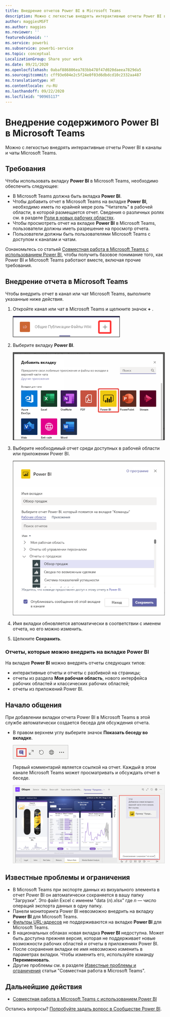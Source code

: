 ```yaml
---
title: Внедрение отчетов Power BI в Microsoft Teams
description: Можно с легкостью внедрять интерактивные отчеты Power BI в каналы и чаты Microsoft Teams. .
author: maggiesMSFT
ms.author: maggies
ms.reviewer: ''
featuredvideoid: ''
ms.service: powerbi
ms.subservice: powerbi-service
ms.topic: conceptual
LocalizationGroup: Share your work
ms.date: 09/21/2020
ms.openlocfilehash: 0abaf886806ea783bb478f47d020daeea7829da5
ms.sourcegitcommit: cff93e604e2c5f24e0f03d6dbdcd10c2332aa487
ms.translationtype: HT
ms.contentlocale: ru-RU
ms.lasthandoff: 09/22/2020
ms.locfileid: "90965117"
---
```

# <a name="embed-power-bi-content-in-microsoft-teams"></a>Внедрение содержимого Power BI в Microsoft Teams

Можно с легкостью внедрять интерактивные отчеты Power BI в каналы и чаты Microsoft Teams. 

## <a name="requirements"></a>Требования

Чтобы использовать вкладку **Power BI** в Microsoft Teams, необходимо обеспечить следующее:

- В Microsoft Teams должна быть вкладка **Power BI**.
- Чтобы добавить отчет в Microsoft Teams на вкладке **Power BI**, необходимо иметь по крайней мере роль "Читатель" в рабочей области, в которой размещается отчет. Сведения о различных ролях см. в разделе [Роли в новых рабочих областях](service-new-workspaces.md#roles-in-the-new-workspaces).
- Чтобы просмотреть отчет на вкладке **Power BI** в Microsoft Teams, пользователи должны иметь разрешение на просмотр отчета.
- Пользователи должны быть пользователями Microsoft Teams с доступом к каналам и чатам.

Ознакомьтесь со статьей [Совместная работа в Microsoft Teams с использованием Power BI](service-embed-report-microsoft-teams.md), чтобы получить базовое понимание того, как Power BI и Microsoft Teams работают вместе, включая прочие требования.

## <a name="embed-a-report-in-microsoft-teams"></a>Внедрение отчета в Microsoft Teams

Чтобы внедрить отчет в канал или чат Microsoft Teams, выполните указанные ниже действия.

1. Откройте канал или чат в Microsoft Teams и щелкните значок **+** .

    ![Снимок экрана: добавление вкладки в канал или чат.](media/service-embed-report-microsoft-teams/service-embed-report-microsoft-teams-add.png)

1. Выберите вкладку **Power BI**.

    ![Снимок экрана: список вкладок Microsoft Teams с вкладкой Power BI.](media/service-embed-report-microsoft-teams/service-embed-report-microsoft-teams-tab.png)

1. Выберите необходимый отчет среди доступных в рабочей области или приложении Power BI.

    ![Снимок экрана: параметры вкладки Power BI для Microsoft Teams.](media/service-embed-report-microsoft-teams/service-embed-report-microsoft-teams-tab-settings.png)

1. Имя вкладки обновляется автоматически в соответствии с именем отчета, но его можно изменить.

1. Щелкните **Сохранить**.

### <a name="reports-you-can-embed-on-the-power-bi-tab"></a>Отчеты, которые можно внедрить на вкладке Power BI

На вкладке **Power BI** можно внедрять отчеты следующих типов:

- интерактивные отчеты и отчеты с разбивкой на страницы;
- отчеты из раздела **Моя рабочая область**, нового интерфейса рабочих областей и классических рабочих областей;
- отчеты из приложений Power BI.

## <a name="start-a-conversation"></a>Начало общения

При добавлении вкладки отчета Power BI в Microsoft Teams в этой службе автоматически создается беседа для обсуждения отчета.

- В правом верхнем углу выберите значок **Показать беседу во вкладке**.

    ![Снимок экрана: значок "Показать беседу во вкладке".](media/service-embed-report-microsoft-teams/power-bi-teams-conversation-icon.png)

    Первый комментарий является ссылкой на отчет. Каждый в этом канале Microsoft Teams может просматривать и обсуждать отчет в беседе.

    ![Снимок экрана: беседа во вкладке.](media/service-embed-report-microsoft-teams/power-bi-teams-conversation-tab.png)

## <a name="known-issues-and-limitations"></a>Известные проблемы и ограничения

- В Microsoft Teams при экспорте данных из визуального элемента в отчет Power BI он автоматически сохраняется в вашу папку "Загрузки". Это файл Excel с именем "data (*n*).xlsx" где *n* — число операций экспорта данных в одну папку.
- Панели мониторинга Power BI невозможно внедрить на вкладку **Power BI** для Microsoft Teams.
- [Фильтры URL-адресов](service-url-filters.md) не поддерживаются на вкладке **Power BI** для Microsoft Teams.
- В национальных облаках новая вкладка **Power BI** недоступна. Может быть доступна прежняя версия, которая не поддерживает новые возможности рабочих областей и отчеты в приложениях Power BI.
- После сохранения вкладки ее имя невозможно изменить в параметрах вкладки. Чтобы изменить его, используйте команду **Переименовать**.
- Другие проблемы см. в разделе [Известные проблемы и ограничения](service-collaborate-microsoft-teams.md#known-issues-and-limitations) статьи "Совместная работа в Microsoft Teams".

## <a name="next-steps"></a>Дальнейшие действия

- [Совместная работа в Microsoft Teams с использованием Power BI](service-collaborate-microsoft-teams.md)

Остались вопросы? [Попробуйте задать вопрос в Сообществе Power BI](https://community.powerbi.com/).
